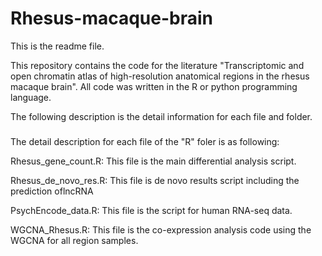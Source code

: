 # Rhesus-macaque-brain

This is the readme file.

This repository contains the code for the literature "Transcriptomic and open chromatin atlas of high-resolution anatomical regions in the rhesus macaque brain". All code was written in the R or python programming language. 

The following description is the detail information for each file and folder.

##### 
The detail description for each file of the "R" foler is as following:

Rhesus_gene_count.R: This file is the main differential analysis script.

Rhesus_de_novo_res.R: This file is de novo results script including the prediction oflncRNA

PsychEncode_data.R: This file is the script for human RNA-seq data.




WGCNA_Rhesus.R: This file is the co-expression analysis code using the WGCNA for all region samples. 

